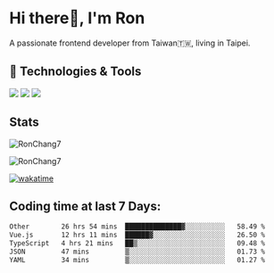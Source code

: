 # Hi there👋, I'm Ron

A passionate frontend developer from Taiwan🇹🇼, living in Taipei.

## 🔧 Technologies & Tools

![](https://img.shields.io/badge/Editor-VsCode-informational?style=flat&logo=VsCode&logoColor=white)
![](https://img.shields.io/badge/Editor-Cusor-informational?style=flat&logo=cursor&logoColor=white)
![](https://img.shields.io/badge/Code-JavaScript-informational?style=flat&logo=javascript&logoColor=white)

## Stats

<p><img src="https://github-readme-stats-j1ws-rctx6j2fo-ron-chang1.vercel.app/api/top-langs?username=RonChang7&show_icons=true&locale=en&layout=compact&v=2" alt="RonChang7" /></p>
<p><img src="https://github-readme-stats-j1ws-rctx6j2fo-ron-chang1.vercel.app/api?username=RonChang7&show_icons=true&locale=en&theme=dracula&count_private=true&v=2" alt="RonChang7" /></p>

[![wakatime](https://wakatime.com/badge/user/f2e75beb-aff4-47ed-aeff-347e6daef3f2.svg)](https://wakatime.com/@f2e75beb-aff4-47ed-aeff-347e6daef3f2)

## Coding time at last 7 Days:

<!--START_SECTION:waka-->

```txt
Other        26 hrs 54 mins  ██████████████▓░░░░░░░░░░   58.49 %
Vue.js       12 hrs 11 mins  ██████▓░░░░░░░░░░░░░░░░░░   26.50 %
TypeScript   4 hrs 21 mins   ██▒░░░░░░░░░░░░░░░░░░░░░░   09.48 %
JSON         47 mins         ▒░░░░░░░░░░░░░░░░░░░░░░░░   01.73 %
YAML         34 mins         ▒░░░░░░░░░░░░░░░░░░░░░░░░   01.27 %
```

<!--END_SECTION:waka-->
